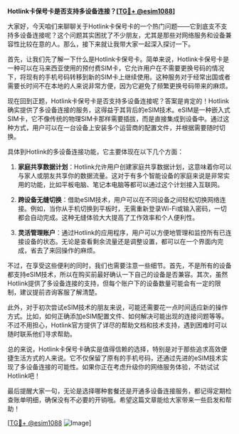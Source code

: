 **Hotlink卡保号卡是否支持多设备连接？[[TG💪+ @esim1088](https://t.me/s/esim1088)]**

大家好，今天咱们来聊聊关于Hotlink卡保号卡的一个热门问题——它到底支不支持多设备连接呢？这个问题其实困扰了不少朋友，尤其是那些对网络服务和设备兼容性比较在意的人。那么，接下来就让我带大家一起深入探讨一下。

首先，让我们先了解一下什么是Hotlink卡保号卡。简单来说，Hotlink卡保号卡是一种可以在马来西亚使用的预付费SIM卡，它允许用户在不需要更换号码的情况下，将现有的手机号码转移到新的SIM卡上继续使用。这种服务对于经常出国或者需要长时间不在本地的人来说非常方便，因为它避免了频繁更换号码带来的麻烦。

现在回到正题，Hotlink卡保号卡是否支持多设备连接呢？答案是肯定的！Hotlink确实提供了多设备连接的服务，这得益于其背后的eSIM技术。eSIM是一种嵌入式SIM卡，它不像传统的物理SIM卡那样需要插拔，而是直接集成到设备中。通过这种方式，用户可以在一台设备上安装多个运营商的配置文件，并根据需要随时切换。

具体到Hotlink的多设备连接功能，它主要体现在以下几个方面：

1. **家庭共享数据计划**：Hotlink允许用户创建家庭共享数据计划，这意味着你可以与家人或朋友共享你的数据流量。这对于有多个智能设备的家庭来说是非常实用的功能，比如平板电脑、笔记本电脑等都可以通过这个计划接入互联网。

2. **跨设备无缝切换**：借助eSIM技术，用户可以在不同设备之间轻松切换网络连接。例如，当你从手机切换到平板时，无需重新登录Wi-Fi或输入密码，一切都会自动完成。这种无缝体验大大提高了工作效率和个人便利性。

3. **灵活管理账户**：通过Hotlink的应用程序，用户可以方便地管理和监控所有已连接设备的状态。无论是查看剩余流量还是调整设置，都可以在一个界面内完成，省去了来回操作的麻烦。

不过，在享受这些便利的同时，我们也需要注意一些细节。首先，不是所有的设备都支持eSIM技术，所以在购买前最好确认一下自己的设备是否兼容。其次，虽然Hotlink提供了多设备连接的支持，但每个账户下的设备数量可能会有一定的限制，建议提前咨询客服了解清楚。

此外，对于初次尝试eSIM技术的朋友来说，可能还需要花一点时间适应新的操作方式。比如，如何正确添加eSIM配置文件、如何解决可能出现的连接问题等等。不过不用担心，Hotlink官方提供了详尽的帮助文档和技术支持，遇到困难时可以随时联系他们寻求帮助。

总的来说，Hotlink卡保号卡确实是值得信赖的选择，特别是对于那些追求高效便捷生活方式的人来说。它不仅保留了原有的手机号码，还通过先进的eSIM技术实现了多设备连接的可能性。如果你正在考虑升级你的网络服务体验，不妨试试Hotlink吧！

最后提醒大家一句，无论是选择哪种套餐还是开通多设备连接服务，都记得定期检查账单明细，确保没有不必要的开销哦。希望这篇文章能给大家带来一些启发和帮助！

[[TG💪+ @esim1088](https://t.me/s/esim1088) ![Image](https://i.postimg.cc/4NQfJmqS/Snipaste-2025-05-13-00-14-12.png)]